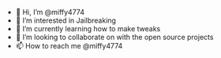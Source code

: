 - 👋 Hi, I’m @miffy4774
- 👀 I’m interested in Jailbreaking
- 🌱 I’m currently learning how to make tweaks
- 💞️ I’m looking to collaborate on with the open source projects
- 📫 How to reach me @miffy4774

<!---
miffy4774/miffy4774 is a ✨ special ✨ repository because its `README.md` (this file) appears on your GitHub profile.
You can click the Preview link to take a look at your changes.
--->
